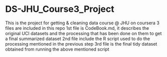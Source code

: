 # DS-JHU_Course3_Project
This is the project for getting &amp; cleaning data course @ JHU on coursera
3 files are included in this repo
1st file is CodeBook.md, it describes the original UCI datasets and the processing that has been done on them to get a final summarized dataset
2nd file include the R script used to do the processing mentioned in the previous step
3rd file is the final tidy dataset obtained from running the above mentioned script 
